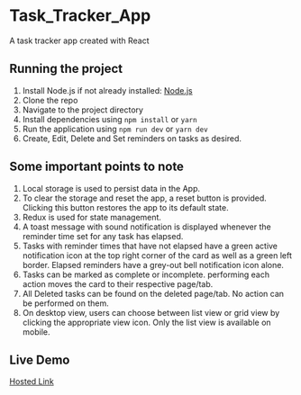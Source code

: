 # Task_Tracker_App

A task tracker app created with React

## Running the project

1. Install Node.js if not already installed: [Node.js](https://nodejs.org/)
2. Clone the repo
3. Navigate to the project directory
4. Install dependencies using `npm install` or `yarn`
5. Run the application using `npm run dev` or `yarn dev`
6. Create, Edit, Delete and Set reminders on tasks as desired.

## Some important points to note

1. Local storage is used to persist data in the App.
2. To clear the storage and reset the app, a reset button is provided. Clicking this button restores the app to its default state.
3. Redux is used for state management.
4. A toast message with sound notification is displayed whenever the reminder time set for any task has elapsed.
5. Tasks with reminder times that have not elapsed have a green active notification icon at the top right corner of the card as well as a green left border. Elapsed reminders have a grey-out bell notification icon alone.
6. Tasks can be marked as complete or incomplete. performing each action moves the card to their respective page/tab.
7. All Deleted tasks can be found on the deleted page/tab. No action can be performed on them.
8. On desktop view, users can choose between list view or grid view by clicking the appropriate view icon. Only the list view is available on mobile.

## Live Demo

[Hosted Link](https://tamsay-simple-task-tracker.netlify.app/)
